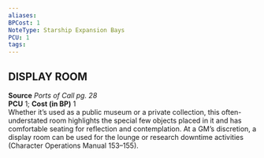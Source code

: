 ```yaml
---
aliases: 
BPCost: 1
NoteType: Starship Expansion Bays
PCU: 1
tags: 
---
```


## DISPLAY ROOM

**Source** _Ports of Call pg. 28_  
**PCU** 1; **Cost (in BP)** 1  
Whether it’s used as a public museum or a private collection, this often-understated room highlights the special few objects placed in it and has comfortable seating for reflection and contemplation. At a GM’s discretion, a display room can be used for the lounge or research downtime activities (Character Operations Manual 153–155).

